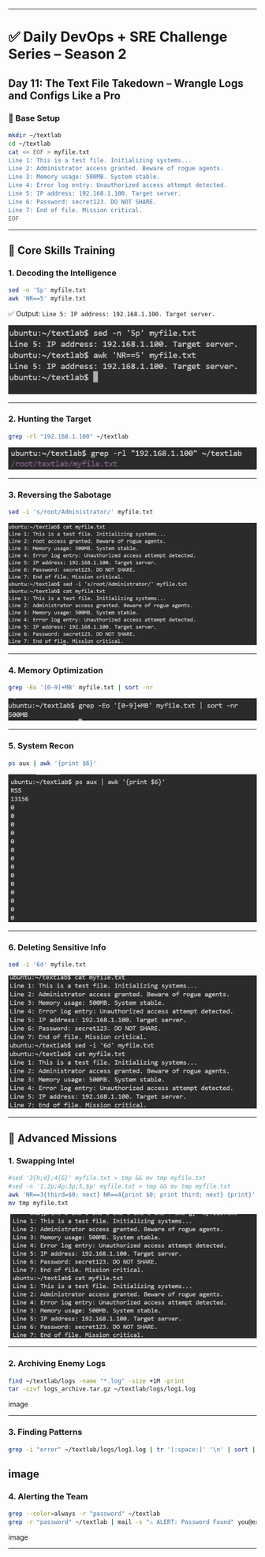 
---

# ✅ Daily DevOps + SRE Challenge Series – Season 2

## Day 11: The Text File Takedown – Wrangle Logs and Configs Like a Pro

### 📂 Base Setup

```bash
mkdir ~/textlab
cd ~/textlab
cat << EOF > myfile.txt
Line 1: This is a test file. Initializing systems...
Line 2: Administrator access granted. Beware of rogue agents.
Line 3: Memory usage: 500MB. System stable.
Line 4: Error log entry: Unauthorized access attempt detected.
Line 5: IP address: 192.168.1.100. Target server.
Line 6: Password: secret123. DO NOT SHARE.
Line 7: End of file. Mission critical.
EOF
```

---

## 🧩 Core Skills Training

### 1. Decoding the Intelligence

```bash
sed -n '5p' myfile.txt
awk 'NR==5' myfile.txt
```

✅ Output: `Line 5: IP address: 192.168.1.100. Target server.`

![alt text](image.png)

---

### 2. Hunting the Target

```bash
grep -rl "192.168.1.100" ~/textlab
```

![alt text](image-1.png)

---

### 3. Reversing the Sabotage

```bash
sed -i 's/root/Administrator/' myfile.txt
```

![alt text](image-2.png)

---

### 4. Memory Optimization

```bash
grep -Eo '[0-9]+MB' myfile.txt | sort -nr
```

![alt text](image-3.png)

---

### 5. System Recon

```bash
ps aux | awk '{print $6}'
```

![alt text](image-4.png)

---

### 6. Deleting Sensitive Info

```bash
sed -i '6d' myfile.txt
```

![alt text](image-5.png)

---

## 🎯 Advanced Missions

### 1. Swapping Intel

```bash
#sed '3{h;d};4{G}' myfile.txt > tmp && mv tmp myfile.txt
#sed -n '1,2p;4p;3p;5,$p' myfile.txt > tmp && mv tmp myfile.txt
awk 'NR==3{third=$0; next} NR==4{print $0; print third; next} {print}' myfile.txt > tmp
mv tmp myfile.txt
```

![alt text](image-6.png)

---

### 2. Archiving Enemy Logs

```bash
find ~/textlab/logs -name "*.log" -size +1M -print
tar -czvf logs_archive.tar.gz ~/textlab/logs/log1.log
```

image

---

### 3. Finding Patterns

```bash
grep -i "error" ~/textlab/logs/log1.log | tr '[:space:]' '\n' | sort | uniq -c
```

image
---

### 4. Alerting the Team

```bash
grep --color=always -r "password" ~/textlab
grep -r "password" ~/textlab | mail -s "⚠️ ALERT: Password Found" you@example.com
```

image

---

